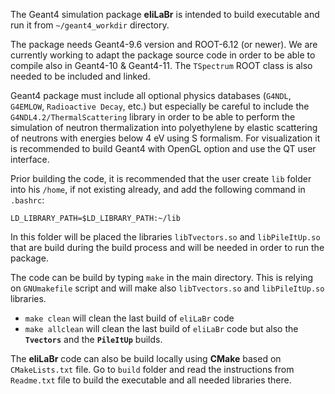 The Geant4 simulation package **eliLaBr** is intended to build executable and run it from 
`~/geant4_workdir` directory.

The package needs Geant4-9.6 version and ROOT-6.12 (or newer).
We are currently working to adapt the package source code in order to be able
to compile also in Geant4-10 & Geant4-11. The `TSpectrum` ROOT class is also needed to be included and linked.

Geant4 package must include all optional physics databases (`G4NDL`, `G4EMLOW`, 
`Radioactive Decay`, etc.) but especially be careful to include the 
`G4NDL4.2/ThermalScattering` library in order to be able to perform the simulation
of neutron thermalization into polyethylene by elastic scattering of neutrons 
with energies below 4 eV using S formalism.
For visualization it is recommended to build Geant4 with OpenGL option and use 
the QT user interface.

Prior building the code, it is recommended that the user create `lib` folder
into his `/home`, if not existing already, and add the following command in 
`.bashrc`:
```
LD_LIBRARY_PATH=$LD_LIBRARY_PATH:~/lib
```
In this folder will be placed the libraries `libTvectors.so` and `libPileItUp.so`
that are build during the build process and will be needed in order to run the 
package.

The code can be build by typing `make` in the main directory.
This is relying on `GNUmakefile` script and will make also `libTvectors.so` and 
`libPileItUp.so` libraries.

- `make clean` will clean the last build of `eliLaBr` code
- `make allclean` will clean the last build of `eliLaBr` code but also the 
**`Tvectors`** and the **`PileItUp`** builds.

The **eliLaBr** code can also be build locally using **CMake** based on `CMakeLists.txt` file.
Go to `build` folder and read the instructions from `Readme.txt` file to build the executable and all needed libraries there.
